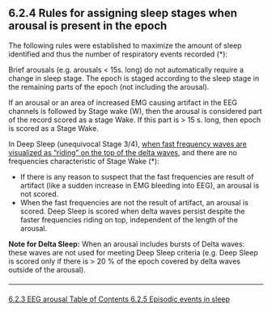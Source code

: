 ## 6.2.4 Rules for assigning sleep stages when arousal is present in the epoch

The following rules were established to maximize the amount of sleep identified and thus the number of respiratory events recorded (*):

Brief arousals (e.g. arousals < 15s. long) do not automatically require a change in sleep stage. The epoch is staged according to the sleep stage in the remaining parts of the epoch (not including the arousal).

If an arousal or an area of increased EMG causing artifact in the EEG channels is followed by Stage wake (W), then the arousal is considered part of the record scored as a stage Wake.  If this part is > 15 s. long, then epoch is scored as a Stage Wake.

In  Deep Sleep (unequivocal Stage 3/4), <u>when fast frequency waves are visualized as “riding” on the top of the delta waves</u>, and there are no frequencies characteristic of Stage Wake (*):

- If there is any reason to suspect that the fast frequencies are result of artifact (like a sudden increase in EMG bleeding into EEG), an arousal is not scored.
- When the fast frequencies are not the result of artifact, an arousal is scored. Deep Sleep is scored when delta waves persist despite the faster frequencies riding on top, independent of the length of the arousal.

<div class="bs-callout bs-callout-info">
  <p>
    <strong>Note for Delta Sleep:</strong>
    When an arousal includes bursts of Delta waves: these waves are not used for meeting Deep Sleep criteria (e.g. Deep Sleep is scored only if there is > 20 % of the epoch covered by delta waves outside of the arousal).
  </p>
</div>


<hr class="soften" style="margin-top: 20px;margin-bottom: 20px;"/>

<div class="center">
<div class="btn-group">
  <a href=":pages_path:/mop/6-623-mop-eeg-arousal.md" class="btn btn-default">
    <span class="glyphicon glyphicon-chevron-left"></span>
    6.2.3 EEG arousal
  </a>

  <a href=":pages_path:/mop/6-00-mop-toc.md" class="btn btn-default">
    <span class="glyphicon glyphicon-chevron-up"></span>
    Table of Contents
  </a>

  <a href=":pages_path:/mop/6-625-mop-episodic-events-in-sleep.md" class="btn btn-success">
    6.2.5 Episodic events in sleep
    <span class="glyphicon glyphicon-chevron-right"></span>
  </a>
</div>
</div>
